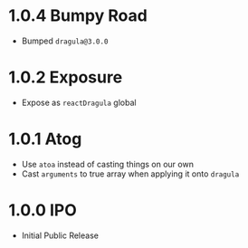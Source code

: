 # 1.0.4 Bumpy Road

- Bumped `dragula@3.0.0`

# 1.0.2 Exposure

- Expose as `reactDragula` global

# 1.0.1 Atog

- Use `atoa` instead of casting things on our own
- Cast `arguments` to true array when applying it onto `dragula`

# 1.0.0 IPO

- Initial Public Release

